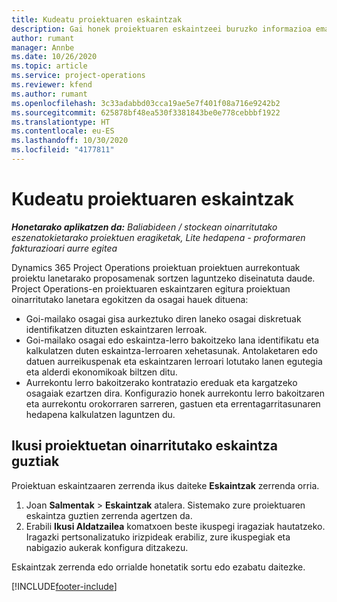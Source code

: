 ```yaml
---
title: Kudeatu proiektuaren eskaintzak
description: Gai honek proiektuaren eskaintzeei buruzko informazioa ematen du.
author: rumant
manager: Annbe
ms.date: 10/26/2020
ms.topic: article
ms.service: project-operations
ms.reviewer: kfend
ms.author: rumant
ms.openlocfilehash: 3c33adabbd03cca19ae5e7f401f08a716e9242b2
ms.sourcegitcommit: 625878bf48ea530f3381843be0e778cebbbf1922
ms.translationtype: HT
ms.contentlocale: eu-ES
ms.lasthandoff: 10/30/2020
ms.locfileid: "4177811"
---
```

# <a name="manage-project-quotes"></a>Kudeatu proiektuaren eskaintzak

_**Honetarako aplikatzen da:** Baliabideen / stockean oinarritutako eszenatokietarako proiektuen eragiketak, Lite hedapena - proformaren fakturazioari aurre egitea_

Dynamics 365 Project Operations proiektuan proiektuen aurrekontuak proiektu lanetarako proposamenak sortzen laguntzeko diseinatuta daude. Project Operations-en proiektuaren eskaintzaren egitura proiektuan oinarritutako lanetara egokitzen da osagai hauek dituena:

  - Goi-mailako osagai gisa aurkeztuko diren laneko osagai diskretuak identifikatzen dituzten eskaintzaren lerroak.
  - Goi-mailako osagai edo eskaintza-lerro bakoitzeko lana identifikatu eta kalkulatzen duten eskaintza-lerroaren xehetasunak. Antolaketaren edo datuen aurreikuspenak eta eskaintzaren lerroari lotutako lanen egutegia eta alderdi ekonomikoak biltzen ditu.
  - Aurrekontu lerro bakoitzerako kontratazio ereduak eta kargatzeko osagaiak ezartzen dira. Konfigurazio honek aurrekontu lerro bakoitzaren eta aurrekontu orokorraren sarreren, gastuen eta errentagarritasunaren hedapena kalkulatzen laguntzen du.

## <a name="view-all-project-based-quotes"></a>Ikusi proiektuetan oinarritutako eskaintza guztiak

Proiektuan eskaintzaaren zerrenda ikus daiteke **Eskaintzak** zerrenda orria. 

1. Joan **Salmentak** > **Eskaintzak** atalera. Sistemako zure proiektuaren eskaintza guztien zerrenda agertzen da. 
2. Erabili **Ikusi Aldatzailea** komatxoen beste ikuspegi iragaziak hautatzeko. Iragazki pertsonalizatuko irizpideak erabiliz, zure ikuspegiak eta nabigazio aukerak konfigura ditzakezu.

Eskaintzak zerrenda edo orrialde honetatik sortu edo ezabatu daitezke.


[!INCLUDE[footer-include](../../includes/footer-banner.md)]